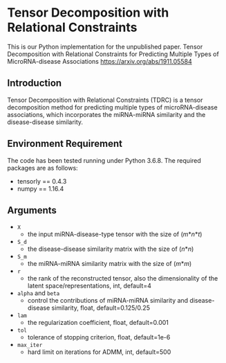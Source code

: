 # Tensor Decomposition with Relational Constraints
This is our Python implementation for the unpublished paper.
Tensor Decomposition with Relational Constraints for Predicting Multiple Types of MicroRNA-disease Associations
https://arxiv.org/abs/1911.05584

## Introduction
Tensor Decomposition with Relational Constraints (TDRC) is a tensor decomposition method for predicting multiple types of microRNA-disease associations, which incorporates the miRNA-miRNA similarity and the disease-disease similarity.
## Environment Requirement
The code has been tested running under Python 3.6.8. The required packages are as follows:
   * tensorly == 0.4.3
   * numpy == 1.16.4
## Arguments
* `X`   
    + the input miRNA-disease-type tensor with the size of (_m_\*_n_\*_t_)
* `S_d`
    + the disease-disease similarity matrix with the size of (_n_\*_n_)
* `S_m`
    + the miRNA-miRNA similarity matrix with the size of (_m_\*_m_)
* `r`
    +  the rank of the reconstructed tensor, also the dimensionality of the latent space/representations, int, default=4
* `alpha` and `beta` 
    + control the contributions of miRNA-miRNA similarity and disease-disease similarity, float, default=0.125/0.25  
* `lam` 
    + the regularization coefficient, float, default=0.001 
* `tol` 
    + tolerance of stopping criterion, float, default=1e-6
* `max_iter`
	+ hard limit on iterations for ADMM, int, default=500
